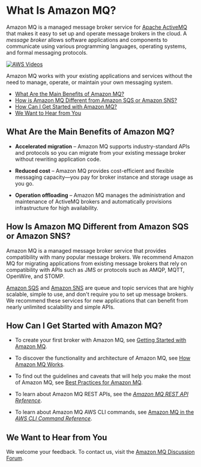 # What Is Amazon MQ?<a name="welcome"></a>

Amazon MQ is a managed message broker service for [Apache ActiveMQ](http://activemq.apache.org/) that makes it easy to set up and operate message brokers in the cloud\. A *message broker* allows software applications and components to communicate using various programming languages, operating systems, and formal messaging protocols\.

[![AWS Videos](http://img.youtube.com/vi/https://www.youtube.com/embed/dCucC1SKkvI?rel=0&amp;controls=0&amp;showinfo=0/0.jpg)](http://www.youtube.com/watch?v=https://www.youtube.com/embed/dCucC1SKkvI?rel=0&amp;controls=0&amp;showinfo=0)

Amazon MQ works with your existing applications and services without the need to manage, operate, or maintain your own messaging system\.


+ [What Are the Main Benefits of Amazon MQ?](#main-benefits)
+ [How is Amazon MQ Different from Amazon SQS or Amazon SNS?](#difference-from-sqs-sns)
+ [How Can I Get Started with Amazon MQ?](#get-started)
+ [We Want to Hear from You](#amazon-mq-we-want-to-hear-from-you)

## What Are the Main Benefits of Amazon MQ?<a name="main-benefits"></a>

+ **Accelerated migration** – Amazon MQ supports industry\-standard APIs and protocols so you can migrate from your existing message broker without rewriting application code\.

+ **Reduced cost** – Amazon MQ provides cost\-efficient and flexible messaging capacity—you pay for broker instance and storage usage as you go\.

+ **Operation offloading** – Amazon MQ manages the administration and maintenance of ActiveMQ brokers and automatically provisions infrastructure for high availability\.

## How Is Amazon MQ Different from Amazon SQS or Amazon SNS?<a name="difference-from-sqs-sns"></a>

Amazon MQ is a managed message broker service that provides compatibility with many popular message brokers\. We recommend Amazon MQ for migrating applications from existing message brokers that rely on compatibility with APIs such as JMS or protocols such as AMQP, MQTT, OpenWire, and STOMP\.

[Amazon SQS](https://aws.amazon.com/sqs/) and [Amazon SNS](https://aws.amazon.com/sns/) are queue and topic services that are highly scalable, simple to use, and don't require you to set up message brokers\. We recommend these services for new applications that can benefit from nearly unlimited scalability and simple APIs\.

## How Can I Get Started with Amazon MQ?<a name="get-started"></a>

+ To create your first broker with Amazon MQ, see [Getting Started with Amazon MQ](amazon-mq-getting-started.md)\.

+ To discover the functionality and architecture of Amazon MQ, see [How Amazon MQ Works](amazon-mq-how-it-works.md)\.

+ To find out the guidelines and caveats that will help you make the most of Amazon MQ, see [Best Practices for Amazon MQ](amazon-mq-best-practices.md)\.

+ To learn about Amazon MQ REST APIs, see the *[Amazon MQ REST API Reference](http://docs.aws.amazon.com/amazon-mq/latest/api-reference/)*\.

+ To learn about Amazon MQ AWS CLI commands, see [Amazon MQ in the *AWS CLI Command Reference*](http://docs.aws.amazon.com/cli/latest/reference/mq/index.html)\.

## We Want to Hear from You<a name="amazon-mq-we-want-to-hear-from-you"></a>

We welcome your feedback\. To contact us, visit the [Amazon MQ Discussion Forum](https://forums.aws.amazon.com/forum.jspa?forumID=279)\.